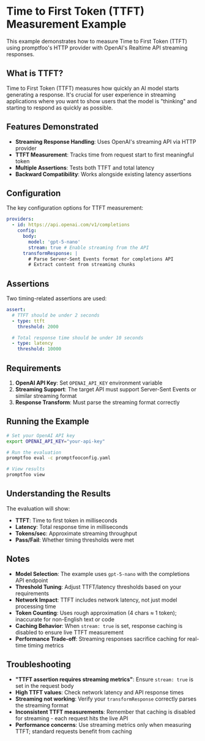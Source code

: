 # Time to First Token (TTFT) Measurement Example

This example demonstrates how to measure Time to First Token (TTFT) using promptfoo's HTTP provider with OpenAI's Realtime API streaming responses.

## What is TTFT?

Time to First Token (TTFT) measures how quickly an AI model starts generating a response. It's crucial for user experience in streaming applications where you want to show users that the model is "thinking" and starting to respond as quickly as possible.

## Features Demonstrated

- **Streaming Response Handling**: Uses OpenAI's streaming API via HTTP provider
- **TTFT Measurement**: Tracks time from request start to first meaningful token
- **Multiple Assertions**: Tests both TTFT and total latency
- **Backward Compatibility**: Works alongside existing latency assertions

## Configuration

The key configuration options for TTFT measurement:

```yaml
providers:
  - id: https://api.openai.com/v1/completions
    config:
      body:
        model: 'gpt-5-nano'
        stream: true # Enable streaming from the API
      transformResponse: |
        # Parse Server-Sent Events format for completions API
        # Extract content from streaming chunks
```

## Assertions

Two timing-related assertions are used:

```yaml
assert:
  # TTFT should be under 2 seconds
  - type: ttft
    threshold: 2000

  # Total response time should be under 10 seconds
  - type: latency
    threshold: 10000
```

## Requirements

1. **OpenAI API Key**: Set `OPENAI_API_KEY` environment variable
2. **Streaming Support**: The target API must support Server-Sent Events or similar streaming format
3. **Response Transform**: Must parse the streaming format correctly

## Running the Example

```bash
# Set your OpenAI API key
export OPENAI_API_KEY="your-api-key"

# Run the evaluation
promptfoo eval -c promptfooconfig.yaml

# View results
promptfoo view
```

## Understanding the Results

The evaluation will show:

- **TTFT**: Time to first token in milliseconds
- **Latency**: Total response time in milliseconds
- **Tokens/sec**: Approximate streaming throughput
- **Pass/Fail**: Whether timing thresholds were met

## Notes

- **Model Selection**: The example uses `gpt-5-nano` with the completions API endpoint
- **Threshold Tuning**: Adjust TTFT/latency thresholds based on your requirements
- **Network Impact**: TTFT includes network latency, not just model processing time
- **Token Counting**: Uses rough approximation (4 chars ≈ 1 token); inaccurate for non-English text or code
- **Caching Behavior**: When `stream: true` is set, response caching is disabled to ensure live TTFT measurement
- **Performance Trade-off**: Streaming responses sacrifice caching for real-time timing metrics

## Troubleshooting

- **"TTFT assertion requires streaming metrics"**: Ensure `stream: true` is set in the request body
- **High TTFT values**: Check network latency and API response times
- **Streaming not working**: Verify your `transformResponse` correctly parses the streaming format
- **Inconsistent TTFT measurements**: Remember that caching is disabled for streaming - each request hits the live API
- **Performance concerns**: Use streaming metrics only when measuring TTFT; standard requests benefit from caching
